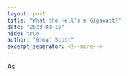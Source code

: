```yaml
---
layout: post
title: "What the Hell's a Gigawatt?"
date: "2023-03-15"
hide: true
author: "Great Scott"
excerpt_separator: <!--more-->
---
```


As 


<!--more-->
